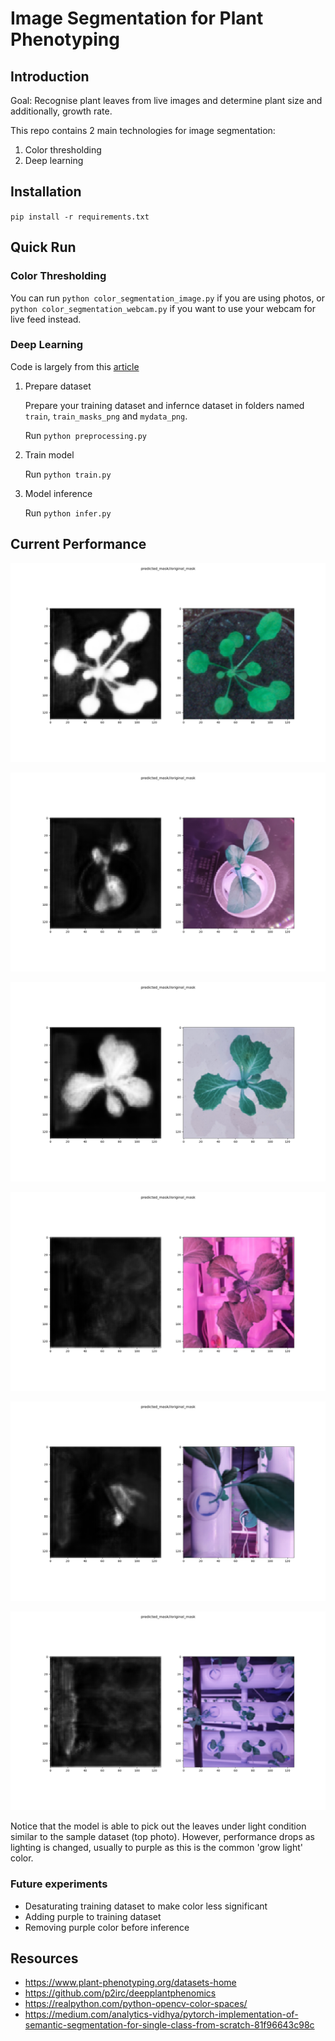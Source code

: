 # Image Segmentation for Plant Phenotyping

## Introduction

Goal: Recognise plant leaves from live images and determine plant size and additionally, growth rate. 

This repo contains 2 main technologies for image segmentation:

1. Color thresholding 
2. Deep learning

## Installation

`pip install -r requirements.txt `

## Quick Run

### Color Thresholding

You can run `python color_segmentation_image.py` if you are using photos, or `python color_segmentation_webcam.py` if you want to use your webcam for live feed instead. 

### Deep Learning

Code is largely from this [article](https://medium.com/analytics-vidhya/pytorch-implementation-of-semantic-segmentation-for-single-class-from-scratch-81f96643c98c)

1. Prepare dataset

   Prepare your training dataset and infernce dataset in folders named `train`, `train_masks_png` and `mydata_png`.

   Run `python preprocessing.py`

2. Train model

   Run `python train.py`

3. Model inference

   Run `python infer.py`

## Current Performance

![](./docs/Figure_1.png?raw=true 'with training dataset')

![](./docs/Figure_2.png?raw=true 'with my plant')

![](./docs/Figure_4.png)

![](./docs/Figure_5.png)

![](./docs/Figure_6.png)

![](./docs/Figure_7.png)

Notice that the model is able to pick out the leaves under light condition similar to the sample dataset (top photo). However, performance drops as lighting is changed, usually to purple as this is the common 'grow light' color. 

### Future experiments
- Desaturating training dataset to make color less significant
- Adding purple to training dataset
- Removing purple color before inference

## Resources

- https://www.plant-phenotyping.org/datasets-home
- https://github.com/p2irc/deepplantphenomics
- https://realpython.com/python-opencv-color-spaces/
- https://medium.com/analytics-vidhya/pytorch-implementation-of-semantic-segmentation-for-single-class-from-scratch-81f96643c98c
